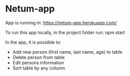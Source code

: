 # Netum-app

App is running in:
https://netum-app.herokuapp.com/

To run this app locally, 
in the project folder run: npm start

In the app, it is possible to:
- Add new person (first name, last name, age) to table
- Delete person from table
- Edit persons information
- Sort table by any column
